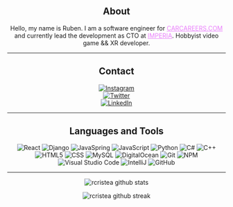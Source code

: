 <div align="center">
  
## About
Hello, my name is Ruben. I am a software engineer for <a href="https://carcareers.com" style="color:#EA80FC">CARCAREERS.COM</a> and currently lead the development as CTO at <a href="https://imperia.supply" style="color:#EA80FC">IMPERIA</a>. Hobbyist video game && XR developer.

-------------------

## Contact
<a href="https://www.instagram.com/ruben_cristea/">![Instagram](https://img.shields.io/badge/Ruben_Cristea-%23E4405F.svg?style=for-the-badge&logo=Instagram&logoColor=white)</a> 
<br>
<a href="https://twitter.com/Teksiti">![Twitter](https://img.shields.io/badge/Ruben_Cristea-%231DA1F2.svg?style=for-the-badge&logo=Twitter&logoColor=white)</a>
<br>
<a href="https://www.linkedin.com/in/rubencristea/">![LinkedIn](https://img.shields.io/badge/Ruben_Cristea-blue.svg?style=for-the-badge&logo=LinkedIn&logoColor=white)</a>

-------------------

## Languages and Tools

![React](https://img.shields.io/badge/react-%23323330.svg?style=for-the-badge&logo=react)
![Django](https://img.shields.io/badge/django-%230C4B33.svg?style=for-the-badge&logo=django)
![JavaSpring](https://img.shields.io/badge/spring-%23323330.svg?style=for-the-badge&logo=spring)
![JavaScript](https://img.shields.io/badge/javascript-%23323330.svg?style=for-the-badge&logo=javascript&logoColor=%23F7DF1E)
![Python](https://img.shields.io/badge/python-%2314354C.svg?style=for-the-badge&logo=python&logoColor=white)
![C#](https://img.shields.io/badge/c%23-%23239120.svg?style=for-the-badge&logo=c-sharp&logoColor=white)
![C++](https://img.shields.io/badge/c++-%23044F88.svg?style=for-the-badge&logo=c%2B%2B&logoColor=white)
![HTML5](https://img.shields.io/badge/html5-%23E34F26.svg?style=for-the-badge&logo=html5&logoColor=white)
![CSS](https://img.shields.io/badge/css-%23264de4.svg?style=for-the-badge&logo=css3&logoColor=white)
![MySQL](https://img.shields.io/badge/mysql-%2300f.svg?style=for-the-badge&logo=mysql&logoColor=white)
![DigitalOcean](https://img.shields.io/badge/DigitalOcean-%230167ff.svg?style=for-the-badge&logo=digitalOcean&logoColor=white)
![Git](https://img.shields.io/badge/git-%23F05033.svg?style=for-the-badge&logo=git&logoColor=white) 
![NPM](https://img.shields.io/badge/NPM-%23000000.svg?style=for-the-badge&logo=npm&logoColor=white) 
![Visual Studio Code](https://img.shields.io/badge/VisualStudioCode-0078d7.svg?style=for-the-badge&logo=visual-studio-code&logoColor=white) 
![IntelliJ](https://img.shields.io/badge/IntelliJ-e32581.svg?style=for-the-badge&logo=jetbrains) 
![GitHub](https://img.shields.io/badge/github-%23121011.svg?style=for-the-badge&logo=github&logoColor=white) 
  
-------------------
  
![rcristea github stats](https://github-readme-stats.vercel.app/api?username=rcristea&show_icons=true&theme=midnight-purple&count_private=true&include_all_commits=true)

![rcristea github streak](https://github-readme-streak-stats.herokuapp.com/?user=rcristea&theme=midnight-purple&include_all_commits=true&count_private=true)

<div>
